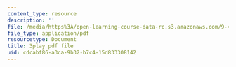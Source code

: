 ```yaml
---
content_type: resource
description: ''
file: /media/https%3A/open-learning-course-data-rc.s3.amazonaws.com/9-40-introduction-to-neural-computation-spring-2018/cdcabf86a3ca9b32b7c415d833308142_fCqt07IXUPI.pdf
file_type: application/pdf
resourcetype: Document
title: 3play pdf file
uid: cdcabf86-a3ca-9b32-b7c4-15d833308142
---
```

